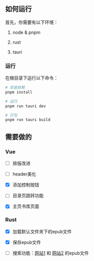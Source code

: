 ## 如何运行

首先，你需要有以下环境：

1. node & pnpm

2. rust

3. tauri

### 运行

在根目录下运行以下命令：

```bash
# 安装依赖
pnpm install
```

```bash
# 运行
pnpm run tauri dev
```

```bash
# 打包
pnpm run tauri build
```

## 需要做的

### Vue

- [ ] 排版改进

- [ ] header美化

- [x] 添加控制按钮

- [ ] 目录页跳转功能

- [x] 主页书库页面

### Rust

- [x] 加载默认文件夹下的epub文件

- [x] 保存epub文件

- [ ] 搜索功能：[网站1](https://digilibraries.com/) 和 [网站2](https://www.gutenberg.org/) 的epub文件
